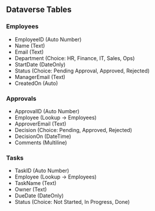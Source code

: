 ## Dataverse Tables

### Employees
- EmployeeID (Auto Number)
- Name (Text)
- Email (Text)
- Department (Choice: HR, Finance, IT, Sales, Ops)
- StartDate (DateOnly)
- Status (Choice: Pending Approval, Approved, Rejected)
- ManagerEmail (Text)
- CreatedOn (Auto)

### Approvals
- ApprovalID (Auto Number)
- Employee (Lookup → Employees)
- ApproverEmail (Text)
- Decision (Choice: Pending, Approved, Rejected)
- DecisionOn (DateTime)
- Comments (Multiline)

### Tasks
- TaskID (Auto Number)
- Employee (Lookup → Employees)
- TaskName (Text)
- Owner (Text)
- DueDate (DateOnly)
- Status (Choice: Not Started, In Progress, Done)
